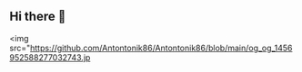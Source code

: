 ## Hi there 👋
<img src="https://github.com/Antontonik86/Antontonik86/blob/main/og_og_1456952588277032743.jp
